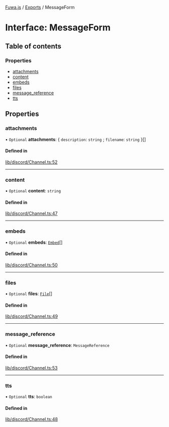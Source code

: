 [Fuwa.js](../README.md) / [Exports](../modules.md) / MessageForm

# Interface: MessageForm

## Table of contents

### Properties

- [attachments](MessageForm.md#attachments)
- [content](MessageForm.md#content)
- [embeds](MessageForm.md#embeds)
- [files](MessageForm.md#files)
- [message\_reference](MessageForm.md#message_reference)
- [tts](MessageForm.md#tts)

## Properties

### attachments

• `Optional` **attachments**: { `description`: `string` ; `filename`: `string`  }[]

#### Defined in

[lib/discord/Channel.ts:52](https://github.com/fuwajs/fuwa.js/blob/e4bacda/src/lib/discord/Channel.ts#L52)

___

### content

• `Optional` **content**: `string`

#### Defined in

[lib/discord/Channel.ts:47](https://github.com/fuwajs/fuwa.js/blob/e4bacda/src/lib/discord/Channel.ts#L47)

___

### embeds

• `Optional` **embeds**: [`Embed`](../classes/Embed.md)[]

#### Defined in

[lib/discord/Channel.ts:50](https://github.com/fuwajs/fuwa.js/blob/e4bacda/src/lib/discord/Channel.ts#L50)

___

### files

• `Optional` **files**: [`File`](../classes/File.md)[]

#### Defined in

[lib/discord/Channel.ts:49](https://github.com/fuwajs/fuwa.js/blob/e4bacda/src/lib/discord/Channel.ts#L49)

___

### message\_reference

• `Optional` **message\_reference**: `MessageReference`

#### Defined in

[lib/discord/Channel.ts:53](https://github.com/fuwajs/fuwa.js/blob/e4bacda/src/lib/discord/Channel.ts#L53)

___

### tts

• `Optional` **tts**: `boolean`

#### Defined in

[lib/discord/Channel.ts:48](https://github.com/fuwajs/fuwa.js/blob/e4bacda/src/lib/discord/Channel.ts#L48)
